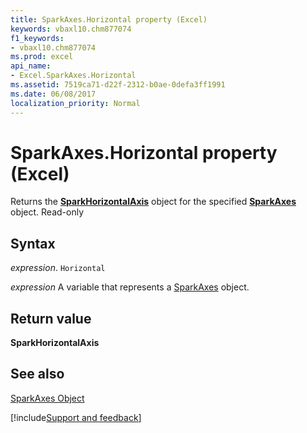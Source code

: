 ```yaml
---
title: SparkAxes.Horizontal property (Excel)
keywords: vbaxl10.chm877074
f1_keywords:
- vbaxl10.chm877074
ms.prod: excel
api_name:
- Excel.SparkAxes.Horizontal
ms.assetid: 7519ca71-d22f-2312-b0ae-0defa3ff1991
ms.date: 06/08/2017
localization_priority: Normal
---
```



# SparkAxes.Horizontal property (Excel)

Returns the  **[SparkHorizontalAxis](Excel.SparkHorizontalAxis.md)** object for the specified **[SparkAxes](Excel.SparkAxes.md)** object. Read-only


## Syntax

_expression_. `Horizontal`

_expression_ A variable that represents a [SparkAxes](./Excel.SparkAxes.md) object.


## Return value

 **SparkHorizontalAxis**


## See also


[SparkAxes Object](Excel.SparkAxes.md)

[!include[Support and feedback](~/includes/feedback-boilerplate.md)]